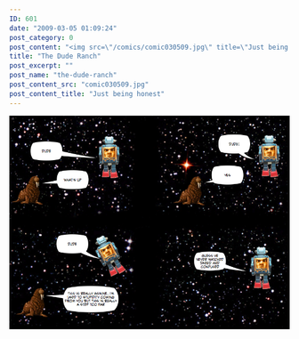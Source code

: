 ```yaml
---
ID: 601
date: "2009-03-05 01:09:24"
post_category: 0
post_content: "<img src=\"/comics/comic030509.jpg\" title=\"Just being honest\" />"
title: "The Dude Ranch"
post_excerpt: ""
post_name: "the-dude-ranch"
post_content_src: "comic030509.jpg"
post_content_title: "Just being honest"
---
```



[![Just being honest](/comics-hi-res/comic030509.jpg)](/comics-hi-res/comic030509.jpg)
